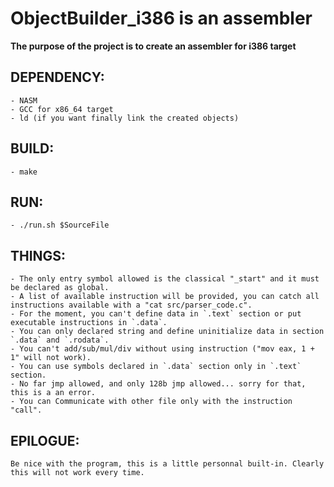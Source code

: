 # ObjectBuilder_i386 is an assembler

**The purpose of the project is to create an assembler for i386 target**

## DEPENDENCY:

	- NASM
	- GCC for x86_64 target
	- ld (if you want finally link the created objects)

## BUILD:

	- make

## RUN:
	- ./run.sh $SourceFile

## THINGS:

	- The only entry symbol allowed is the classical "_start" and it must be declared as global.
	- A list of available instruction will be provided, you can catch all instructions available with a "cat src/parser_code.c".
	- For the moment, you can't define data in `.text` section or put executable instructions in `.data`.
	- You can only declared string and define uninitialize data in section `.data` and `.rodata`.
	- You can't add/sub/mul/div without using instruction ("mov eax, 1 + 1" will not work).
	- You can use symbols declared in `.data` section only in `.text` section.
	- No far jmp allowed, and only 128b jmp allowed... sorry for that, this is a an error.
	- You can Communicate with other file only with the instruction "call".

## EPILOGUE:

	Be nice with the program, this is a little personnal built-in. Clearly this will not work every time.
